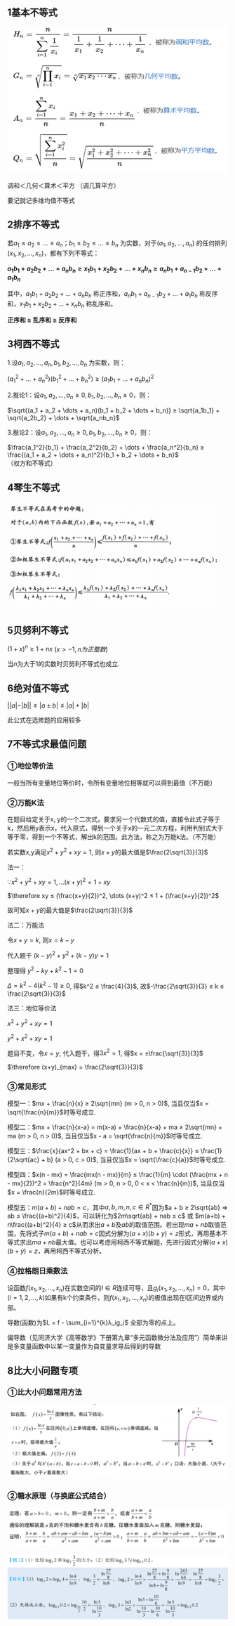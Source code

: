## 1基本不等式

![image-20250129173505735](不等式.assets/image-20250129173505735.png)

调和＜几何＜算术＜平方  （调几算平方）

要记就记多维均值不等式



## 2排序不等式

若$a_1 ≤ a_2 ≤ \dots ≤ a_n$；$b_1 ≤ b_2 ≤ \dots ≤ b_n$ 为实数，对于$(a_1, a_2, \dots, a_n)$ 的任何排列$(x_1, x_2, \dots, x_n)$，都有下列不等式：

**$a_1b_1 + a_2b_2 + \dots + a_nb_n ≥ x_1b_1 + x_2b_2 + \dots + x_nb_n ≥ a_nb_1 + a_{n-1}b_2 + \dots + a_1b_n$**  



其中，$a_1b_1 + a_2b_2 + \dots + a_nb_n$ 称正序和，$a_nb_1 + a_{n-1}b_2 + \dots + a_1b_n$ 称反序和，$x_1b_1 + x_2b_2 + \dots + x_nb_n$ 称乱序和。

**正序和 ≥ 乱序和 ≥ 反序和**



## 3柯西不等式

1.设$a_1, a_2, \dots, a_n, b_1, b_2, \dots, b_n$ 为实数，则：

$(a_1^2 + \dots + a_n^2)(b_1^2 + \dots + b_n^2) ≥ (a_1b_1 + \dots + a_nb_n)^2$  

2.推论1：设$a_1, a_2, \dots, a_n ≥ 0, b_1, b_2, \dots, b_n ≥ 0$，则：

$\sqrt{(a_1 + a_2 + \dots + a_n)(b_1 + b_2 + \dots + b_n)} ≥ \sqrt{a_1b_1} + \sqrt{a_2b_2} + \dots + \sqrt{a_nb_n}$   

3.推论2：设$a_1, a_2, \dots, a_n ≥ 0, b_1, b_2, \dots, b_n ≥ 0$，则：

$\frac{a_1^2}{b_1} + \frac{a_2^2}{b_2} + \dots + \frac{a_n^2}{b_n} ≥ \frac{(a_1 + a_2 + \dots + a_n)^2}{b_1 + b_2 + \dots + b_n}$   （权方和不等式）



## 4琴生不等式

![image-20250129173531611](不等式.assets/image-20250129173531611.png)



## 5贝努利不等式

$(1+x)^n ≥ 1 + nx$  $(x > -1, n为正整数)$

当$n$为大于1的实数时贝努利不等式也成立.



## 6绝对值不等式

$||a|-|b|| ≤|a±b|≤|a|+|b|$

此公式在选修题的应用较多



## 7不等式求最值问题

### ①地位等价法

一般当所有变量地位等价时，令所有变量地位相等就可以得到最值（不万能）

### ②万能K法

在题目给定关于x, y的一个二次式，要求另一个代数式的值，直接令此式子等于k，然后用y表示x，代入原式，得到一个关于x的一元二次方程，利用判别式大于等于零，得到一个不等式，解出k的范围。此方法，称之为万能k法。（不万能）



若实数x,y满足$x^2 + y^2 + xy = 1$, 则$x + y$的最大值是$\frac{2\sqrt{3}}{3}$

法一：

$\because x^2 + y^2 + xy = 1, \dots (x+y)^2 = 1 + xy$

$\therefore xy ≤ (\frac{x+y}{2})^2, \dots (x+y)^2 ≤ 1 + (\frac{x+y}{2})^2$

故可知$x + y$的最大值是$\frac{2\sqrt{3}}{3}$

法二：万能法

令$x + y = k$, 则$x = k - y$

代入题干 $(k-y)^2 + y^2 + (k-y)y = 1$

整理得 $y^2 - ky + k^2 - 1 = 0$

$\Delta = k^2 - 4(k^2 - 1) ≥ 0$, 得$k^2 ≤ \frac{4}{3}$, 故$-\frac{2\sqrt{3}}{3} ≤ k ≤ \frac{2\sqrt{3}}{3}$

法三：地位等价法

$x^2 + y^2 + xy = 1$

$y^2 + x^2 + xy = 1$

题目不变，令$x = y$, 代入题干，得$3x^2 = 1$, 得$x = ±\frac{\sqrt{3}}{3}$

$\therefore (x+y)_{max} = \frac{2\sqrt{3}}{3}$



### ③常见形式

模型一：$mx + \frac{n}{x} ≥ 2\sqrt{mn} (m > 0, n > 0)$, 当且仅当$x = \sqrt{\frac{n}{m}}$时等号成立.

模型二：$mx + \frac{n}{x-a} = m(x-a) + \frac{n}{x-a} + ma ≥ 2\sqrt{mn} + ma (m > 0, n > 0)$, 当且仅当$x - a = \sqrt{\frac{n}{m}}$时等号成立.

模型三：$\frac{x}{ax^2 + bx + c} = \frac{1}{ax + b + \frac{c}{x}} ≤ \frac{1}{2\sqrt{ac} + b} (a > 0, c > 0)$, 当且仅当$x = \sqrt{\frac{c}{a}}$时等号成立.

模型四：$x(n - mx) = \frac{mx(n - mx)}{m} ≤ \frac{1}{m} \cdot (\frac{mx + n - mx}{2})^2 = \frac{n^2}{4m} (m > 0, n > 0, 0 < x < \frac{n}{m})$, 当且仅当$x = \frac{n}{2m}$时等号成立.

模型五：$m(a+b) + nab = c$，其中$a, b, m, n, c ∈ R^*$因为$a + b ≥ 2\sqrt{ab} => ab ≤ \frac{(a+b)^2}{4}$，可以转化为$2m\sqrt{ab} + nab ≤ c$ 或 $m(a+b) + n\frac{(a+b)^2}{4} ≥ c$从而求出$a + b$及$ab$的取值范围。若出现$ma + nb$取值范围，先将式子$m(a+b) + nab = c$因式分解为$(a+x)(b+y) = z$形式，再用基本不等式求出$ma + nb$最大值。也可以考虑用柯西不等式解题，先进行因式分解$(a+x)(b+y) = z$，再用柯西不等式分析。



### ④拉格朗日乘数法

 设函数$f(x_1, x_2, \dots, x_n)$在实数空间的$I ∈ R$连续可导，且$g_i(x_1, x_2, \dots, x_n) = 0$，其中($i = 1, 2, \dots, k$)如果有k个约束条件，则$f(x_1, x_2, \dots, x_n)$的极值出现在I区间边界或内部。

导数(函数)为$L = f - \sum_{i=1}^{k}λ_ig_i$ 全部为零的点上。



偏导数（见同济大学《高等数学》下册第九章“多元函数微分法及应用”）简单来讲是多变量函数中以某一变量作为自变量求导后得到的导数



## 8比大小问题专项

### ①比大小问题常用方法

![image-20250129173642153](不等式.assets/image-20250129173642153.png)



### ②糖水原理（与换底公式结合）

![image-20250129173648060](不等式.assets/image-20250129173648060.png)

![image-20250129173650804](不等式.assets/image-20250129173650804.png)
